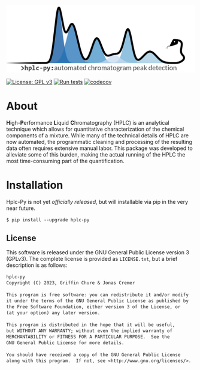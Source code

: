 ![](docs/source/_static/homepage_logo.png)

[![License: GPL v3](https://img.shields.io/badge/License-GPLv3-blue.svg)](https://www.gnu.org/licenses/gpl-3.0)
[![Run tests](https://github.com/cremerlab/hplc-py/actions/workflows/pytest.yaml/badge.svg)](https://github.com/cremerlab/hplc-py/actions/workflows/pytest.yaml)
[![codecov](https://codecov.io/gh/cremerlab/hplc-py/branch/main/graph/badge.svg?token=WXL50JVR6C)](https://codecov.io/gh/cremerlab/hplc-py)
# About

**H**igh-**P**erformance **L**iquid **C**hromatography (HPLC) is an analytical
technique which allows for quantitative characterization of the chemical
components of a mixture. While many of the technical details of HPLC are now
automated, the programmatic cleaning and processing of the resulting data often requires extensive manual labor. This package was
developed to alleviate some of this burden, making the actual running of the
HPLC the most time-consuming part of the quantification. 

# Installation

Hplc-Py is not yet *officially released*, but will installable via pip in the 
very near future.

```
$ pip install --upgrade hplc-py
``` 

<!-- 
If you like danger and think error messages make your terminal look cool, you
can install the pre-release developer version 

```
$ pip install git+https://github.com/cremerlab/hplc-py.git@dev#egg=tqdm
``` -->


## License
This software is released under the GNU General Public License version 3 (GPLv3). The complete license is provided as `LICENSE.txt`, but a brief description is as follows:

```
hplc-py
Copyright (C) 2023, Griffin Chure & Jonas Cremer

This program is free software: you can redistribute it and/or modify
it under the terms of the GNU General Public License as published by
the Free Software Foundation, either version 3 of the License, or
(at your option) any later version.

This program is distributed in the hope that it will be useful,
but WITHOUT ANY WARRANTY; without even the implied warranty of
MERCHANTABILITY or FITNESS FOR A PARTICULAR PURPOSE.  See the
GNU General Public License for more details.

You should have received a copy of the GNU General Public License
along with this program.  If not, see <http://www.gnu.org/licenses/>.
```